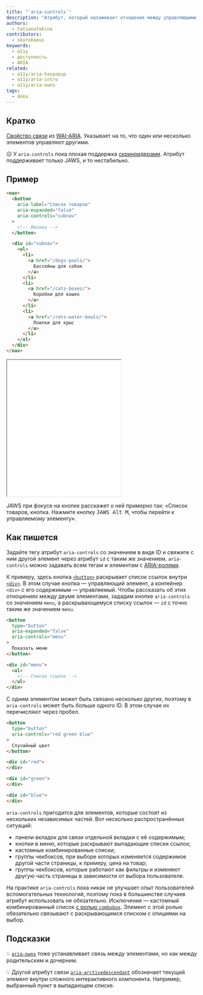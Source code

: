 ```yaml
---
title: "`aria-controls`"
description: "Атрибут, который налаживает отношения между управляющими и управляемыми элементами."
authors:
  - tatianafokina
contributors:
  - skorobaeus
keywords:
  - a11y
  - доступность
  - ARIA
related:
  - a11y/aria-haspopup
  - a11y/aria-intro
  - a11y/aria-owns
tags:
  - doka
---
```


## Кратко

[Свойство связи](/a11y/aria-attrs/#atributy-svyazi) из [WAI-ARIA](/a11y/aria-intro/#specifikaciya). Указывает на то, что один или несколько элементов управляют другими.

<aside>

☹️ У `aria-controls` пока плохая поддержка [скринридерами](/a11y/screenreaders/). Атрибут поддерживает только JAWS, и то нестабильно.

</aside>

## Пример

```html
<nav>
  <button
    aria-label="Список товаров"
    aria-expanded="false"
    aria-controls="subnav"
  >
    <!-- Иконка -->
  </button>

  <div id="subnav">
    <ul>
      <li>
        <a href="/dogs-pools/">
          Бассейны для собак
        </a>
      </li>
      <li>
        <a href="/cats-boxes/">
          Коробки для кошек
        </a>
      </li>
      <li>
        <a href="/rats-water-bowls/">
          Поилки для крыс
        </a>
      </li>
    </ul>
  </div>
</nav>
```

<iframe title="Бургер-меню" src="demos/burger-menu/" height="360"></iframe>

JAWS при фокусе на кнопке расскажет о ней примерно так: «Список товаров, кнопка. Нажмите кнопку <kbd>JAWS Alt M</kbd>, чтобы перейти к управляемому элементу».

## Как пишется

Задайте тегу атрибут `aria-controls` со значением в виде ID и свяжите с ним другой элемент через атрибут `id` с таким же значением. `aria-controls` можно задавать всем тегам и элементам с [ARIA-ролями](/a11y/aria-roles/).

К примеру, здесь кнопка [`<button>`](/html/button/) раскрывает список ссылок внутри [`<div>`](/html/div/). В этом случае кнопка — управляющий элемент, а контейнер `<div>` с его содержимым — управляемый. Чтобы рассказать об этих отношениях между двумя элементами, зададим кнопке `aria-controls` со значением `menu`, а раскрывающемуся списку ссылок — `id` с точно таким же значением `menu`.

```html
<button
  type="button"
  aria-expanded="false"
  aria-controls="menu"
>
  Показать меню
</button>

<div id="menu">
  <ul>
    <!-- Список ссылок -->
  </ul>
</div>
```

С одним элементом может быть связано несколько других, поэтому в `aria-controls` может быть больше одного ID. В этом случае их перечисляют через пробел.

```html
<button
  type="button"
  aria-controls="red green blue"
>
  Случайный цвет
</button>

<div id="red">
</div>

<div id="green">
</div>

<div id="blue">
</div>
```

`aria-controls` пригодится для элементов, которые состоят из нескольких независимых частей. Вот несколько распространённых ситуаций:

- панели вкладок для связи отдельной вкладки с её содержимым;
- кнопки в меню, которые раскрывают выпадающие списки ссылок;
- кастомные комбинированные списки;
- группы чекбоксов, при выборе которых изменяется содержимое другой части страницы, к примеру, цена на товар;
- группы чекбоксов, которые работают как фильтры и изменяют другую часть страницы в зависимости от выбора пользователя.

На практике `aria-controls` пока никак не улучшает опыт пользователей вспомогательных технологий, поэтому пока в большинстве случаев атрибут использовать не обязательно. Исключение — кастомный комбинированный список [с ролью `combobox`](/a11y/role-combobox/). Элемент с этой ролью обязательно связывают с раскрывающимся списком с опициями на выбор.

## Подсказки

💡 [`aria-owns`](/a11y/aria-owns/) тоже устанавливает связь между элементами, но как между родительским и дочерним.

💡 Другой атрибут связи [`aria-arctivedescendant`](/a11y/aria-activedescendant/) обозначает текущий элемент внутри сложного интерактивного компонента. Например, выбранный пункт в выпадающем списке.
